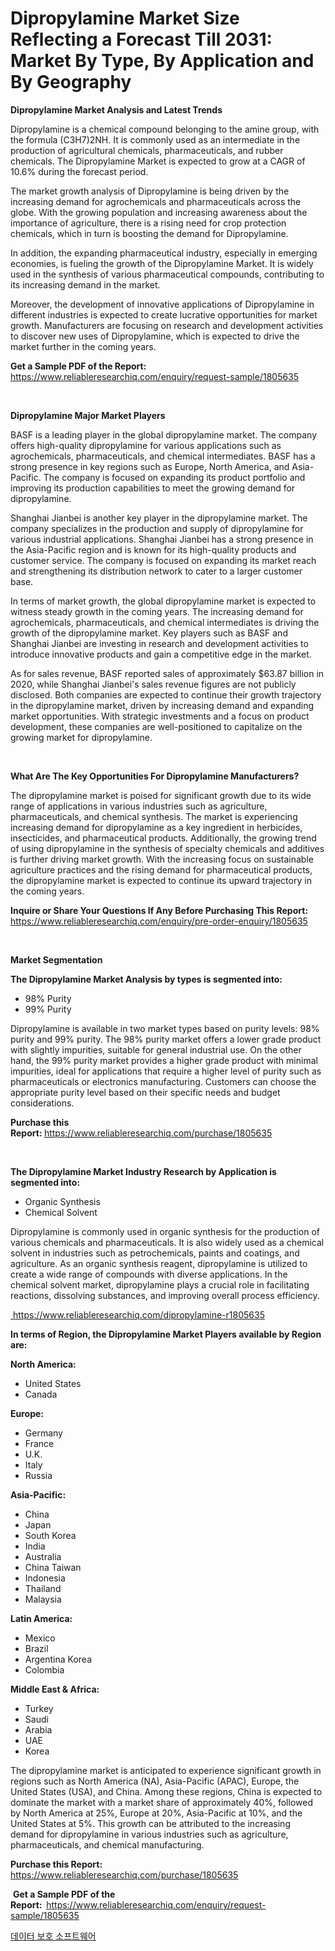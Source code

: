 <p><h1>Dipropylamine Market Size Reflecting a Forecast Till 2031: Market By Type, By Application and By Geography</h1></p><p><strong>Dipropylamine Market Analysis and Latest Trends</strong></p>
<p><p>Dipropylamine is a chemical compound belonging to the amine group, with the formula (C3H7)2NH. It is commonly used as an intermediate in the production of agricultural chemicals, pharmaceuticals, and rubber chemicals. The Dipropylamine Market is expected to grow at a CAGR of 10.6% during the forecast period.</p><p>The market growth analysis of Dipropylamine is being driven by the increasing demand for agrochemicals and pharmaceuticals across the globe. With the growing population and increasing awareness about the importance of agriculture, there is a rising need for crop protection chemicals, which in turn is boosting the demand for Dipropylamine.</p><p>In addition, the expanding pharmaceutical industry, especially in emerging economies, is fueling the growth of the Dipropylamine Market. It is widely used in the synthesis of various pharmaceutical compounds, contributing to its increasing demand in the market.</p><p>Moreover, the development of innovative applications of Dipropylamine in different industries is expected to create lucrative opportunities for market growth. Manufacturers are focusing on research and development activities to discover new uses of Dipropylamine, which is expected to drive the market further in the coming years.</p></p>
<p><strong>Get a Sample PDF of the Report:&nbsp;</strong> <a href="https://www.reliableresearchiq.com/enquiry/request-sample/1805635">https://www.reliableresearchiq.com/enquiry/request-sample/1805635</a></p>
<p>&nbsp;</p>
<p><strong>Dipropylamine Major Market Players</strong></p>
<p><p>BASF is a leading player in the global dipropylamine market. The company offers high-quality dipropylamine for various applications such as agrochemicals, pharmaceuticals, and chemical intermediates. BASF has a strong presence in key regions such as Europe, North America, and Asia-Pacific. The company is focused on expanding its product portfolio and improving its production capabilities to meet the growing demand for dipropylamine.</p><p>Shanghai Jianbei is another key player in the dipropylamine market. The company specializes in the production and supply of dipropylamine for various industrial applications. Shanghai Jianbei has a strong presence in the Asia-Pacific region and is known for its high-quality products and customer service. The company is focused on expanding its market reach and strengthening its distribution network to cater to a larger customer base.</p><p>In terms of market growth, the global dipropylamine market is expected to witness steady growth in the coming years. The increasing demand for agrochemicals, pharmaceuticals, and chemical intermediates is driving the growth of the dipropylamine market. Key players such as BASF and Shanghai Jianbei are investing in research and development activities to introduce innovative products and gain a competitive edge in the market.</p><p>As for sales revenue, BASF reported sales of approximately $63.87 billion in 2020, while Shanghai Jianbei's sales revenue figures are not publicly disclosed. Both companies are expected to continue their growth trajectory in the dipropylamine market, driven by increasing demand and expanding market opportunities. With strategic investments and a focus on product development, these companies are well-positioned to capitalize on the growing market for dipropylamine.</p></p>
<p>&nbsp;</p>
<p><strong>What Are The Key Opportunities For Dipropylamine Manufacturers?</strong></p>
<p><p>The dipropylamine market is poised for significant growth due to its wide range of applications in various industries such as agriculture, pharmaceuticals, and chemical synthesis. The market is experiencing increasing demand for dipropylamine as a key ingredient in herbicides, insecticides, and pharmaceutical products. Additionally, the growing trend of using dipropylamine in the synthesis of specialty chemicals and additives is further driving market growth. With the increasing focus on sustainable agriculture practices and the rising demand for pharmaceutical products, the dipropylamine market is expected to continue its upward trajectory in the coming years.</p></p>
<p><strong>Inquire or Share Your Questions If Any Before Purchasing This Report:</strong> <a href="https://www.reliableresearchiq.com/enquiry/pre-order-enquiry/1805635">https://www.reliableresearchiq.com/enquiry/pre-order-enquiry/1805635</a></p>
<p>&nbsp;</p>
<p><strong>Market Segmentation</strong></p>
<p><strong>The Dipropylamine Market Analysis by types is segmented into:</strong></p>
<p><ul><li>98% Purity</li><li>99% Purity</li></ul></p>
<p><p>Dipropylamine is available in two market types based on purity levels: 98% purity and 99% purity. The 98% purity market offers a lower grade product with slightly impurities, suitable for general industrial use. On the other hand, the 99% purity market provides a higher grade product with minimal impurities, ideal for applications that require a higher level of purity such as pharmaceuticals or electronics manufacturing. Customers can choose the appropriate purity level based on their specific needs and budget considerations.</p></p>
<p><strong>Purchase this Report:&nbsp;</strong><a href="https://www.reliableresearchiq.com/purchase/1805635">https://www.reliableresearchiq.com/purchase/1805635</a></p>
<p>&nbsp;</p>
<p><strong>The Dipropylamine Market Industry Research by Application is segmented into:</strong></p>
<p><ul><li>Organic Synthesis</li><li>Chemical Solvent</li></ul></p>
<p><p>Dipropylamine is commonly used in organic synthesis for the production of various chemicals and pharmaceuticals. It is also widely used as a chemical solvent in industries such as petrochemicals, paints and coatings, and agriculture. As an organic synthesis reagent, dipropylamine is utilized to create a wide range of compounds with diverse applications. In the chemical solvent market, dipropylamine plays a crucial role in facilitating reactions, dissolving substances, and improving overall process efficiency.</p></p>
<p><a href="https://www.reliableresearchiq.com/dipropylamine-r1805635">&nbsp;https://www.reliableresearchiq.com/dipropylamine-r1805635</a></p>
<p><strong>In terms of Region, the Dipropylamine Market Players available by Region are:</strong></p>
<p>
    <p> <strong> North America: </strong>
        <ul>
            <li>United States</li>
            <li>Canada</li>
        </ul>
        </p> 
    <p> <strong> Europe: </strong>
        <ul>
            <li>Germany</li>
            <li>France</li>
            <li>U.K.</li>
            <li>Italy</li>
            <li>Russia</li>
        </ul>
        </p> 
    <p> <strong> Asia-Pacific: </strong>
        <ul>
            <li>China</li>
            <li>Japan</li>
            <li>South Korea</li>
            <li>India</li>
            <li>Australia</li>
            <li>China Taiwan</li>
            <li>Indonesia</li>
            <li>Thailand</li>
            <li>Malaysia</li>
        </ul>
        </p> 
    <p> <strong> Latin America: </strong>
        <ul>
            <li>Mexico</li>
            <li>Brazil</li>
            <li>Argentina Korea</li>
            <li>Colombia</li>
        </ul>
        </p> 
    <p> <strong> Middle East & Africa: </strong>
        <ul>
            <li>Turkey</li>
            <li>Saudi</li>
            <li>Arabia</li>
            <li>UAE</li>
            <li>Korea</li>
        </ul>
    </p>
    </p>
<p><p>The dipropylamine market is anticipated to experience significant growth in regions such as North America (NA), Asia-Pacific (APAC), Europe, the United States (USA), and China. Among these regions, China is expected to dominate the market with a market share of approximately 40%, followed by North America at 25%, Europe at 20%, Asia-Pacific at 10%, and the United States at 5%. This growth can be attributed to the increasing demand for dipropylamine in various industries such as agriculture, pharmaceuticals, and chemical manufacturing.</p></p>
<p><strong>Purchase this Report: </strong><a href="https://www.reliableresearchiq.com/purchase/1805635">https://www.reliableresearchiq.com/purchase/1805635</a></p>
<p>&nbsp;<strong>Get a Sample PDF of the Report:&nbsp;&nbsp;</strong><a href="https://www.reliableresearchiq.com/enquiry/request-sample/1805635">https://www.reliableresearchiq.com/enquiry/request-sample/1805635</a></p>
<p><strong></strong></p>
<p><p><a href="https://github.com/mpodehpw07370073/Market-Research-Report-List-3/blob/main/99330786515.md">데이터 보호 소프트웨어</a></p></p>
